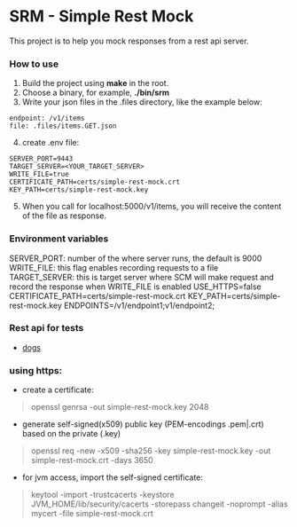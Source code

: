 # SRM - Simple Rest Mock
This project is to help you mock responses from a rest api server.    

### How to use
1. Build the project using **make** in the root.
2. Choose a binary, for example, **./bin/srm** 
3. Write your json files in the .files directory, like the example below:   
```
endpoint: /v1/items
file: .files/items.GET.json
```
4. create .env file: 
```
SERVER_PORT=9443
TARGET_SERVER=<YOUR_TARGET_SERVER>
WRITE_FILE=true
CERTIFICATE_PATH=certs/simple-rest-mock.crt
KEY_PATH=certs/simple-rest-mock.key
```
5. When you call for localhost:5000/v1/items, you will receive the content of the file as response.    

### Environment variables
SERVER_PORT: number of the where server runs, the default is 9000   
WRITE_FILE: this flag enables recording requests to a file   
TARGET_SERVER: this is target server where SCM will make request and record the response when WRITE_FILE is enabled
USE_HTTPS=false
CERTIFICATE_PATH=certs/simple-rest-mock.crt
KEY_PATH=certs/simple-rest-mock.key
ENDPOINTS=/v1/endpoint1;v1/endpoint2;

### Rest api for tests
- [dogs](https://dog.ceo/api/breeds/image/random)

### using https: 
- create a certificate: 
> openssl genrsa -out simple-rest-mock.key 2048
- generate self-signed(x509) public key (PEM-encodings .pem|.crt) based on the private (.key)
> openssl req -new -x509 -sha256 -key simple-rest-mock.key -out simple-rest-mock.crt -days 3650
- for jvm access, import the self-signed certificate: 
> keytool -import -trustcacerts -keystore JVM_HOME/lib/security/cacerts -storepass changeit -noprompt -alias mycert -file simple-rest-mock.crt
